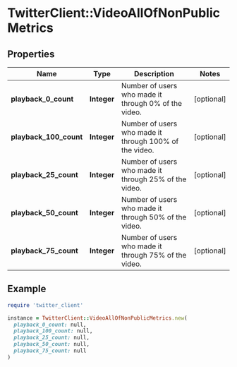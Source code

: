 # TwitterClient::VideoAllOfNonPublicMetrics

## Properties

| Name | Type | Description | Notes |
| ---- | ---- | ----------- | ----- |
| **playback_0_count** | **Integer** | Number of users who made it through 0% of the video. | [optional] |
| **playback_100_count** | **Integer** | Number of users who made it through 100% of the video. | [optional] |
| **playback_25_count** | **Integer** | Number of users who made it through 25% of the video. | [optional] |
| **playback_50_count** | **Integer** | Number of users who made it through 50% of the video. | [optional] |
| **playback_75_count** | **Integer** | Number of users who made it through 75% of the video. | [optional] |

## Example

```ruby
require 'twitter_client'

instance = TwitterClient::VideoAllOfNonPublicMetrics.new(
  playback_0_count: null,
  playback_100_count: null,
  playback_25_count: null,
  playback_50_count: null,
  playback_75_count: null
)
```

